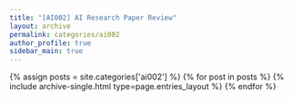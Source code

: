 ```yaml
---
title: "[AI002] AI Research Paper Review"
layout: archive
permalink: categories/ai002
author_profile: true
sidebar_main: true
---
```



{% assign posts = site.categories['ai002'] %}
{% for post in posts %} {% include archive-single.html type=page.entries_layout %} {% endfor %}
